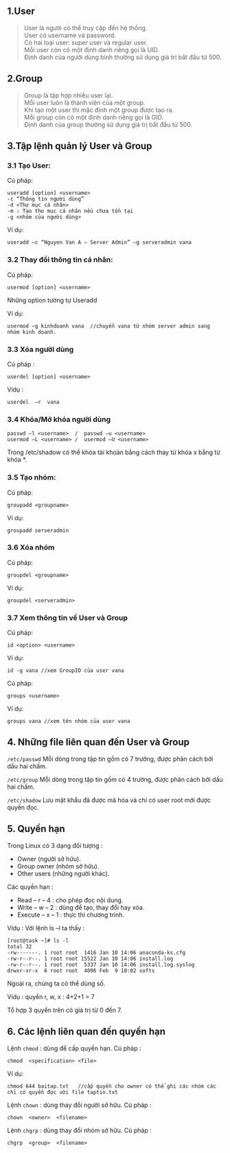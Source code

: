 ## 1.User
>User là người có thể truy cập đến hệ thống.<br>
User có username và password.<br>
Có hai loại user: super user và regular user.<br>
Mỗi user còn có một định danh riêng gọi là UID.<br>
Định danh của người dùng bình thường sử dụng giá trị bắt đầu từ 500.

## 2.Group
>Group là tập hợp nhiều user lại.<br>
Mỗi user luôn là thành viên của một group.<br>
Khi tạo một user thì mặc định một group được tạo ra.<br>
Mỗi group còn có một định danh riêng gọi là GID.<br>
Định danh của group thường sử dụng giá trị bắt đầu từ 500.

## 3.Tập lệnh quản lý User và Group
###  3.1 Tạo User:
Cú pháp: 
```
useradd [option] <username>
-c “Thông tin người dùng”
-d <Thư mục cá nhân>
-m : Tạo thư mục cá nhân nếu chưa tồn tại
-g <nhóm của người dùng>
```
Ví dụ: 
```
useradd –c “Nguyen Van A – Server Admin” –g serveradmin vana
```
### 3.2 Thay đổi thông tin cá nhân:
Cú pháp: 
```
usermod [option] <username>
```
Những option tương tự Useradd

Ví dụ: 
```
usermod –g kinhdoanh vana  //chuyển vana từ nhóm server admin sang nhóm kinh doanh.
```
### 3.3 Xóa người dùng
Cú pháp : 
```
userdel [option] <username>
```
Vídụ :  
```
userdel  –r  vana
```
### 3.4 Khóa/Mở khóa người dùng
```
passwd –l <username>  /  passwd –u <username>
usermod –L <username> /  usermod –U <username>
```    
Trong /etc/shadow có thể khóa tài khoản bằng cách thay từ khóa x bằng từ khóa *.

### 3.5 Tạo nhóm:
Cú pháp:
```
groupadd <groupname>
```    
Ví dụ: 
```
groupadd serveradmin
```
### 3.6 Xóa nhóm
Cú pháp: 
```
groupdel <groupname>
```    
Ví dụ: 
```
groupdel <serveradmin>
```
### 3.7 Xem thông tin về User và Group
Cú pháp:
```
id <option> <username>
```    
Ví dụ: 
```
id -g vana //xem GroupID của user vana
```

Cú pháp: 
```
groups <username>
```
Ví dụ: 
```
groups vana //xem tên nhóm của user vana
```
## 4. Những file liên quan đến User và Group
`/etc/passwd` Mỗi dòng trong tập tin gồm có 7 trường, được phân cách bởi dấu hai chấm.

`/etc/group` Mỗi dòng trong tập tin gồm có 4 trường, được phân cách bởi dấu hai chấm.

`/etc/shadow` Lưu mật khẩu đã được mã hóa và chỉ có user root mới được quyền đọc.

## 5. Quyền hạn
Trong Linux có 3 dạng đối tượng :
- Owner (người sở hữu).
- Group owner (nhóm sở hữu).
- Other users (những người khác).

Các quyền hạn :
- Read – r – 4  : cho phép đọc nội dung.
- Write – w – 2  : dùng để tạo, thay đổi hay xóa.
- Execute – x – 1  : thực thi chương trình.

Vídụ : Với lệnh ls –l ta thấy :
```
[root@task ~]# ls -l
total 32
-rw-------. 1 root root  1416 Jan 10 14:06 anaconda-ks.cfg
-rw-r--r--. 1 root root 15522 Jan 10 14:06 install.log
-rw-r--r--. 1 root root  5337 Jan 10 14:06 install.log.syslog
drwxr-xr-x  6 root root  4096 Feb  9 10:02 softs
```
Ngoài ra, chúng ta có thể dùng số.

Vídụ : quyền r, w, x : 4+2+1 = 7

Tổ hợp 3 quyền trên có giá trị từ 0 đến 7.

## 6. Các lệnh liên quan đến quyền hạn
Lệnh `chmod` : dùng để cấp quyền hạn.
Cú pháp : 
```
chmod  <specification> <file>
```
Ví dụ: 
```
chmod 644 baitap.txt   //cấp quyền cho owner có thể ghi các nhóm các chỉ có quyền đọc với file taptin.txt
```

Lệnh `chown` : dùng thay đổi người sở hữu.
Cú pháp : 
```
chown  <owner>  <filename>
```

Lệnh `chgrp` : dùng thay đổi nhóm sở hữu.
Cú pháp : 
```
chgrp  <group>  <filename>
```

